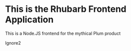 # This is the Rhubarb Frontend Application

This is a Node.JS frontend for the mythical Plum product



Ignore2
